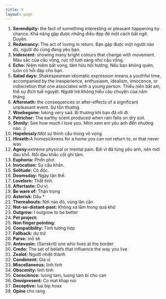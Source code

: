 ```yaml
---
title: X
layout: page
---
```


<ol>
  <li><b>Serendipity:</b> the fact of something interesting or pleasant happening by chance. Khả năng gặp được những điều đẹp đẽ một cách bất ngờ. Duyên. </li>
  <li><b>Redamancy:</b> The act of loving in return. Bạn gặp được một người nào đó, người đó cũng đang yêu bạn.</li>
  <li><b>Iridescent:</b> showing many bright colours that change with movement. Màu sắc của cầu vồng, rực rỡ tươi sáng như cầu vồng.</li>
  <li><b>Echo:</b> Niệm niệm bất vong, tâm hữu hồi hướng. Nếu bạn không quên, luôn có hồi đáp cho bạn. </li>
  <li><b>Salad days:</b> Shakespearean idiomatic expression means a youthful time, accompanied by the inexperience, enthusiasm, idealism, innocence, or indiscretion that one associates with a young person. Thiếu niên bất am, thế sự đích tuế nguyệt. Người trẻ không hiểu câu chuyện của năm tháng. </li>
  <li><b>Aftermath:</b> the consequences or after-effects of a significant unpleasant event. Sự tổn thương. </li>
  <li><b>Woebegone:</b> loking very sad. Bi thương khi bạn đã rời đi.</li>
  <li><b>Petrichor:</b> The earthy scent produced when rain falls on dry soil. </li>
  <li><b>Shmily:</b> See how much I love you. Nhìn xem em yêu anh đến nhường nào. :) </li>
  <li><b>Hopelessly:</b>Một sự thỉnh cầu trong vô vọng. </li>
  <li><b>Hiraeth:</b>A homesickness for a home you can not return to, or that never was </li>
  <li><b>Agony:</b>extreme physical or mental pain. Bởi vì đã từng yêu anh, nên mới đau khổ. Nỗi đau khắc cốt ghi tâm. </li>
  <li><b>Euphoria:</b> Phởn phơ. </li>
  <li><b>Invocation:</b> Sự cầu khẩn.</li>
  <li><b>Solitude:</b> Cô độc. </li>
  <li><b>Doomsday:</b> Ngày tận thế. </li>
  <li><b>Lovelorn:</b> Thất tình. </li>
  <li><b>Aftertaste:</b> Dư vị. </li>
  <li><b>Be ware of: </b> Thận trọng </li>
  <li><b>Asterisk: </b> Dấu * </li>
  <li><b>Thereabouts: </b> Nơi nào đó, vùng lân cận</li>
  <li><b>Not-so-distant-past: </b> Không xa lắm trong quá khứ</li>
  <li><b>Outgrow:</b> I outgrow to be better </li>
  <li><b>Pet project:</b>  </li>
  <li><b>Non finger pointing:</b> </li>
  <li><b>Compatibility:</b> Tính tương hợp </li>
  <li><b>Fallback:</b> dự trữ </li>
  <li><b>Parse:</b> mổ sẻ </li>
  <li><b>Antevasin:</b> (Sanskrit) one who lives at the border </li>
  <li><b>Credo:</b> The set of beliefs that influence the way you live </li>
  <li><b>Zealot:</b> Người nhiệt thành </li>
  <li><b>Condiment:</b> Gia vị </li>
  <li><b>Miscellaneous:</b> linh tinh </li>
  <li><b>Obscenity:</b> linh tinh </li>
  <li><b>Conscience:</b> luong tam, luong tam bi cho can</li>
  <li><b>Omnipresent:</b> Co mat khap noi</li>
  <li><b>Deceptive:</b> lua bip hoax</li>
  <li><b>Opine</b> cho rang</li>
</ol>
